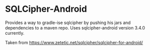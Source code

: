 SQLCipher-Android
=================

Provides a way to gradle-ise sqlcipher by pushing his jars and dependencies to a maven repo.
Uses sqlcipher-android version 3.4.0 currently.

Taken from https://www.zetetic.net/sqlcipher/sqlcipher-for-android/
